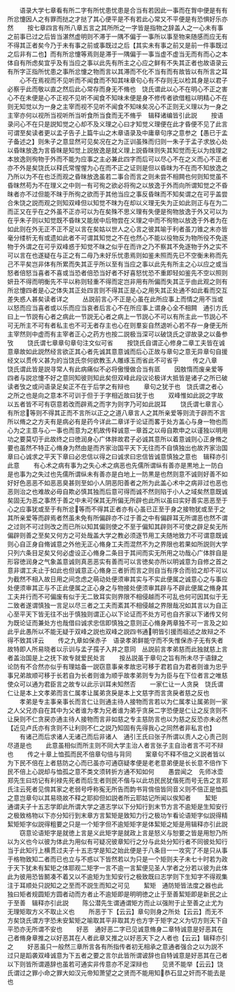 <!-- { "loadSidebar": true } -->
　　语录大学七章看有所二字有所忧患忧患是合当有若因此一事而在胷中便是有有所忿懥因人之有罪而挞之才挞了其心便平是不有若此心常又不平便是有恐惧好乐亦然
　　按七章四言有所八章五言之其所所之一字皆是指物之辞盖人之一心未有事之前事已过之后皆当湛然虚明则不滞于一隅不偏于一事所以事至物来随感而应无有不得其正者矣今乃于未有事之前或事既过之后【其实未有事之前又是前一件事既过之后非有二也】而有所忿懥等焉则是滞于一隅偏于一事当虚不虚当无而有而心之本体自有所虑矣宜乎及有当应之事以此先有所主之心应之鲜有不失其正者也故语录云有所字正指所忧患之事所忿懥之物而言以其滞而不化不当有而有故皆以有所言之耳
　　心不在焉视而不见听而不闻食而不知其味章句心有不存则无以检其身是以君子必察乎此而敬以直之然后此心常存而身无不脩也　饶氏谓此以心不在明心不正之害心不在未便是心不正视不见听不闻食不知味未便是身不修传者欲借粗以明精心不在则无知觉以为一身之主宰而视不见听不闻食不知味矣况心不正则无义理以为一身之主宰亦何以视所当视听所当听食所当食而无不脩乎　辑释诸编皆引此説
　　按语录问心不在只是説知觉之心却不及义理之心曰才知觉义理便在此才昏便不见了此言可谓至矣读者更以孟子告子上篇牛山之木章语录及中庸章句序之意参之【愚已于孟子备述之】则朱子之意显然可见矣况在之为正训虽殊而归则一朱子于孟子求放心处以昏昩放逸为言昏昩是知觉上説放逸是就义理上説昏昩则失其知觉而无以为烛理之本放逸则徇物于外而不能为应事之主必兼此四字而后可以尽心不在之义而心不正者亦不外是矣饶氏以释氏常惺惺为心在而不正之证则是但以昏昩为不在而不知放逸之乃所以为不在也泛而观之昏昩放逸虽若二事合而言之则未尝不相闗也何则知觉虽不昏昩然苟为不在理义之中则一有可徇之欲必将徇之以放逸于外而向所谓知觉之不昏昩者亦不过但能不昩于所徇之欲而于其他当应之事反昏昩而不知矣谓之在可乎盖尝合朱饶之説而观之则知双峰但以知觉不昩为在却以义理无失为正如此则正与在为二而正又在乎在之外虽不正亦可以为在矣殊不思义理有失便是徇物放逸于外又可以为在乎朱子则以知觉既不昏昩又能居中后物尝在义理之中而不徇物以放逸于外者为在如此则在外无正不正不足以言在矣姑以世人之心言之彼其喻于利者虽刀锥之末亦皆毫分缕析无有或遗如此者不可谓其知觉之不在也然心不能以役物反为物所役不免逐物于外谓之在可乎双峰惑于知觉不昩之似乎在而许之乃不察其不免逐物于外之实不可以言在也遂疑在与正之有二毋乃未好乐忧患焉则如鉴未照而先已不空衡未称而先己不平矣岂非体有所累而失其正乎所以至有当应之事以此先有所主之心以应之或当怒者倍怒当喜者不喜或当恐者倍恐当好者不好喜怒忧恐不重即轻如鉴先不空以照则妍丑不得而明衡先不平以称则轻重不得而定岂非用有所偏而失其正乎由此观之则有所忿懥四者是心之体失其正处四言则不得其正是心之用失其正处通不如此看而交互差失惑人甚矣读者详之
　　丛説前言心不正是心虽在此所应事上而情之用不当或以怒而应当喜者或以乐而应当哀者后言心不在所应事上谓身心全不相闗　通引方氏曰上一节説有心者之病此一节説无心者之病上一节説心不可以有所主此一节説心不可无所主不可有者私主也不可无者存主也心在则羣妄自然退听心若不存一身便无所主宰然则中虚而有主宰者正心之药方也按二説极当深可以破饶氏之谬故录之以备参攷
　　饶氏谓七章章句章句注文似可省
　　按饶氏自谓正心修身二章工夫皆在诚意章故如此説然经言欲正其心者先诚其意意诚而后心正故与章句之意无异章句自援经文以贯传义甚为的当饶氏奈何欲教玉人雕琢玉而省此不可省乎
　　传之八章　饶氏谓此皆是説寻常人有此病痛似不必将傲慢做合当有厎
　　因敖惰而废亲爱等四者与説忿懥不好之意同知彼则知此矣但双峰此段议论极详大抵皆是诸子之所已破读者攷之或问语录足矣正不在于后学之有辩也
　　章句之犹于也　饶氏谓之者心之所之也是向之意本不可训于但于于字相近故曰犹于也
　　双峰惟如此説之字故以五者皆不可有窃意若改而辟焉之而字为则字乃可如此説耳
　　饶氏谓七章言心有所忿等则不得其正而不言所以正之之道八章言人之其所亲爱等则流于辟而不言所以脩之之方夫有是病必有是药今详此二章详于论证而畧于处方盖心与身一物也而心为之主意与心一事也而意为之机故传释诚意一章首之以毋自欺申之以谨独以明用功之要莫切于此故终之曰徳润身心广体胖故君子必诚其意所以着意诚则心正身脩之要也虽然不特正心脩身为然由是而齐家治国平天下无往而不自慎独出也故齐家治国章曰心诚求之平天下章曰必忠信以得之曰诚求曰忠信皆诚意慎独之意也　辑释亦引此意
　　有心术之病有事为之失心术之病恶也先儒所谓纵有善亦是黒地上一防白是也事为之失过也先儒所谓纵未有善亦是白地上一防黒是也然则意不诚则好善不如好好色恶恶不如恶恶臭甚则至如小人阴恶阳善者之所为此盖心术中之病非过也恶也恶则治之也难故必毋自欺必慎其独而后意可得而诚不然则陷于小人之域矣然意既诚矣固无为恶之事然于善之中未可保其无所偏无所辟也此所以虽曰实好善实恶恶至于心之应事犹或至于有所忿等而不得其正者亦有心虽已正至于身之接物犹或至于之其所亲爱等而辟焉者然虽未免有所偏辟亦不过于善之中有偏辟耳无所谓恶也然不谓之过则不可过则改之而已所以知其偏则使之不至于偏知其辟则不可使之辟足矣无所偏辟则善之至矣又何方之可处哉盖大学之教必须逐节用工夫随地致力不可谓意既诚则心自正身自脩诚意之外他无正心脩身工夫而混然不为之界限也若果如所説则大学只列六条目足矣又何必虚设正心脩身二条目于其间而实无所用之功哉心广体胖自是形容徳润身之气象盖意诚则真恶恶实有善而可以言徳矣亦所以明诚意为自修之首之意非谓工夫止于如此也但诚意正心脩身三者折而言之则自当有序合而验之却不可以为截然不相入故日用之间念虑之萌动处便须审其实与不实此便属之诚意心之与事应处便须审其正与不正此便属之正心身之与物接处便须审其辟与不辟此便属之脩身其工夫并行而不可偏废有似于无二致耳实则界限不相侵越而不可乱也何可因其似于无二致者遂谓慎独一言足以尽三者之工夫而紊其不相侵越之界限哉况如其言以为自正心至平天下皆无往不出于慎独则谓正心以下论证而不处方可也自齐家以下诸传又何为既论证而兼处方也哉借曰诚求忠信即慎独之意则正心脩身两章独不可一言及之如此乎此愚所以不能无疑于双峰之説也双峰之説四书通明皆引援而祖述之故辩之不得不致其详云
　　传之九章如保赤子　语录孝弟鲜能守而不失惟保赤子无有失者故特即人所易晓者以示训与孟子孺子入井之意同　丛説前言孝弟慈而此独就慈上言者盖治国是上之抚下故专就爱民处言
　　按丛説虽于章句之旨有所未尽于语録之论防有不合然亦似乎有理姑备一説窃意事亲孝故忠可移于君若自为君者则谁为忠乎事兄弟故顺可移于长若自为长者则谁为顺乎故孝弟则专为为臣与在下位者言之唯慈使众可以通为君臣言之故专以此示训耳未知然否
　　一家仁让一人贪戾　饶氏谓仁让是本上文孝弟而言仁属孝让属弟贪戾是本上文慈字而言贪戾者慈之反也
　　孝弟是专主事亲事长而言仁让则通主待人接物而言若以为仁属孝让属弟则一家之人父兄亦自在其中为父者谁为孝为兄者谁为弟乎贪戾二字恐便是仁让之反贪则不让戾则不仁贪戻亦通主待人接物而言非如慈之专主慈防言也以为慈之反恐亦未必然【近见卢氏亦有贪则不让利则不仁之説乃知固有先得我心之同然者非私言也】
　　有诸己而后求诸人无诸己而后非诸人　通引王氏曰张子所谓以责人之心责己则尽道是也
　　此意虽相似而所主则不同大学主治人者言张子主自治者言不可不辩也
　　传之十章上恤孤而民不倍章句倍与背同
　　案章句不释不倍之义説者皆以为下民不倍在上者慈防之心而已虽亦可通窃疑孝便是老老意弟便是长长意不倍作下民不倍上心説却与恤孤之意不类文须转折方通不知如何
　　愚尝闻之　先师冰壶郑先生曰坊记有利禄先死者而后生者则民不偕与以此坊民民犹偕死而号无告之言郑氏注云死者见偝其家之老弱号呼称寃无所告而韵书背偝倍皆同音义则不倍正是恤孤之意岂章句以其易晓故不释之耶抑但如説者所云耶姑记所闻以俟知者
　　絜矩　通谓夫子十五志学即此所谓大学之道志学以下分知行到末节方言不逾矩是生知安行之极致格物以下亦分知行到末章方言絜矩是致知力行之极功乍看论语矩字似説得精絜矩矩字似説得粗要之只是一个矩字但不逾矩矩字是体絜矩之矩是用辑释亦引此説
　　窃意论语矩字是就徳上言是义此矩字是就政上言是怒义与恕要之皆是用恕乃所以为义也今以彼为体此为用似有可疑况彼章知行之分与此处分知行者不同彼处知行当于此知行上横贯过夫子十五志学是知之始此便是于八条目一一攻究了不是只从事于格物致知二者而已也立与不惑以下皆然若以为只是一个矩则夫子未七十时若为政于天下犹未有絜矩之体耶观二矩字一言不逾一言絜便见圣人学者之分若以彼为此体此为彼用恐皆鬭凑不着又以不逾矩为生知安行之极致既曰志学则下生知字不得观集注于耳顺处只説知之之至而不説生而知之可见
　　絜矩　通防矩皆法度之器也此独曰矩者规圆矩方圆者动而方者止不逾矩即是明明徳之止于至善絜矩即是新民之止于至善　辑释亦引此説
　　陈公潜先生谓通谓矩方而止以强附于止至善之止尤为无理矩取方义不取止义也
　　所恶于下【云云】章句则身之所处【云云】而无不方矣饶氏谓方字恐未安絜矩之喻取其平非取其方也方字于矩字之义为切方则天下自平恐亦无所谓不安也
　　好恶　通好恶二字已见诚意脩身二章特诚意是好恶其在己者脩身章推之以好恶其在人者此章又推之以好恶天下之人者也【云云】辑释亦引之
　　好恶虽只一般然三章所言各有所指传者初无相承之意通者强合之以为説不过只是蹈袭双峰诚意为下五者之要之言尔此皆所谓诐辞也自特诚意是好恶其在己者以下则皆所谓遁辞也虽若可通实非传意亦不足深辩也
　　见贤不能举【云云】饶氏谓过之罪小命之罪大如汉元帝知萧望之之贤而不能用知恭石显之奸而不能去是也

